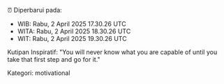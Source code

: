 ⏰ Diperbarui pada:
- WIB: Rabu, 2 April 2025 17.30.26 UTC
- WITA: Rabu, 2 April 2025 18.30.26 UTC
- WIT: Rabu, 2 April 2025 19.30.26 UTC

Kutipan Inspiratif:
"You will never know what you are capable of until you take that first step and go for it."


Kategori: motivational

